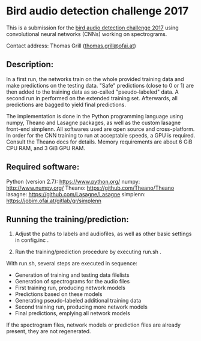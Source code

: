 # Bird audio detection challenge 2017

This is a submission for the [bird audio detection challenge 2017](http://machine-listening.eecs.qmul.ac.uk/bird-audio-detection-challenge/) using convolutional neural networks (CNNs) working on spectrograms.

Contact address: Thomas Grill (thomas.grill@ofai.at)

## Description:

In a first run, the networks train on the whole provided training data and make predictions on the testing data. "Safe" predictions (close to 0 or 1) are then added to the training data as so-called "pseudo-labeled" data. A second run in performed on the extended training set. Afterwards, all predictions are bagged to yield final predictions.

The implementation is done in the Python programming language using numpy, Theano and Lasagne packages, as well as the custom lasagne front-end simplenn. All softwares used are open source and cross-platform. In order for the CNN training to run at acceptable speeds, a GPU is required. Consult the Theano docs for details. Memory requirements are about 6 GiB CPU RAM, and 3 GiB GPU RAM.

## Required software:

Python (version 2.7): https://www.python.org/
numpy: http://www.numpy.org/
Theano: https://github.com/Theano/Theano
lasagne: https://github.com/Lasagne/Lasagne
simplenn: https://jobim.ofai.at/gitlab/gr/simplenn

## Running the training/prediction:

1. Adjust the paths to labels and audiofiles, as well as other basic settings in config.inc .

2. Run the training/prediction procedure by executing run.sh .

With run.sh, several steps are executed in sequence:
* Generation of training and testing data filelists
* Generation of spectrograms for the audio files
* First training run, producing network models
* Predictions based on these models
* Generating pseudo-labeled additional training data
* Second training run, producing more network models
* Final predictions, emplying all network models

If the spectrogram files, network models or prediction files are already present, they are not regenerated.